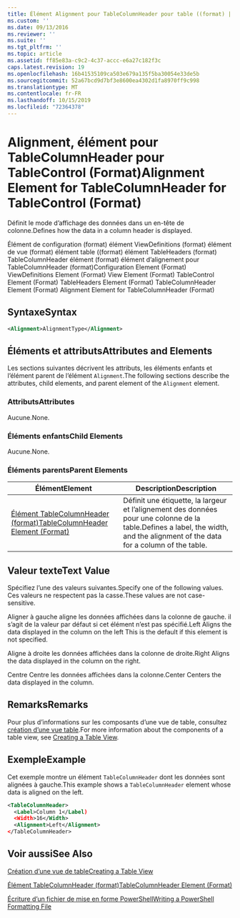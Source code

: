 ```yaml
---
title: Élément Alignment pour TableColumnHeader pour table ((format) | Microsoft Docs
ms.custom: ''
ms.date: 09/13/2016
ms.reviewer: ''
ms.suite: ''
ms.tgt_pltfrm: ''
ms.topic: article
ms.assetid: ff85e83a-c9c2-4c37-accc-e6a27c182f3c
caps.latest.revision: 19
ms.openlocfilehash: 16b41535109ca503e679a135f5ba30054e33de5b
ms.sourcegitcommit: 52a67bcd9d7bf3e8600ea4302d1fa8970ff9c998
ms.translationtype: MT
ms.contentlocale: fr-FR
ms.lasthandoff: 10/15/2019
ms.locfileid: "72364378"
---
```

# <a name="alignment-element-for-tablecolumnheader-for-tablecontrol-format"></a><span data-ttu-id="e3424-102">Alignment, élément pour TableColumnHeader pour TableControl (Format)</span><span class="sxs-lookup"><span data-stu-id="e3424-102">Alignment Element for TableColumnHeader for TableControl (Format)</span></span>

<span data-ttu-id="e3424-103">Définit le mode d’affichage des données dans un en-tête de colonne.</span><span class="sxs-lookup"><span data-stu-id="e3424-103">Defines how the data in a column header is displayed.</span></span>

<span data-ttu-id="e3424-104">Élément de configuration (format) élément ViewDefinitions (format) élément de vue (format) élément table ((format) élément TableHeaders (format) TableColumnHeader élément (format) élément d’alignement pour TableColumnHeader (format)</span><span class="sxs-lookup"><span data-stu-id="e3424-104">Configuration Element (Format) ViewDefinitions Element (Format) View Element (Format) TableControl Element (Format) TableHeaders Element (Format) TableColumnHeader Element (Format) Alignment Element for TableColumnHeader (Format)</span></span>

## <a name="syntax"></a><span data-ttu-id="e3424-105">Syntaxe</span><span class="sxs-lookup"><span data-stu-id="e3424-105">Syntax</span></span>

```xml
<Alignment>AlignmentType</Alignment>
```

## <a name="attributes-and-elements"></a><span data-ttu-id="e3424-106">Éléments et attributs</span><span class="sxs-lookup"><span data-stu-id="e3424-106">Attributes and Elements</span></span>

<span data-ttu-id="e3424-107">Les sections suivantes décrivent les attributs, les éléments enfants et l’élément parent de l’élément `Alignment`.</span><span class="sxs-lookup"><span data-stu-id="e3424-107">The following sections describe the attributes, child elements, and parent element of the `Alignment` element.</span></span>

### <a name="attributes"></a><span data-ttu-id="e3424-108">Attributs</span><span class="sxs-lookup"><span data-stu-id="e3424-108">Attributes</span></span>

<span data-ttu-id="e3424-109">Aucune.</span><span class="sxs-lookup"><span data-stu-id="e3424-109">None.</span></span>

### <a name="child-elements"></a><span data-ttu-id="e3424-110">Éléments enfants</span><span class="sxs-lookup"><span data-stu-id="e3424-110">Child Elements</span></span>

<span data-ttu-id="e3424-111">Aucune.</span><span class="sxs-lookup"><span data-stu-id="e3424-111">None.</span></span>

### <a name="parent-elements"></a><span data-ttu-id="e3424-112">Éléments parents</span><span class="sxs-lookup"><span data-stu-id="e3424-112">Parent Elements</span></span>

|<span data-ttu-id="e3424-113">Élément</span><span class="sxs-lookup"><span data-stu-id="e3424-113">Element</span></span>|<span data-ttu-id="e3424-114">Description</span><span class="sxs-lookup"><span data-stu-id="e3424-114">Description</span></span>|
|-------------|-----------------|
|[<span data-ttu-id="e3424-115">Élément TableColumnHeader (format)</span><span class="sxs-lookup"><span data-stu-id="e3424-115">TableColumnHeader Element (Format)</span></span>](./tablecolumnheader-element-format.md)|<span data-ttu-id="e3424-116">Définit une étiquette, la largeur et l’alignement des données pour une colonne de la table.</span><span class="sxs-lookup"><span data-stu-id="e3424-116">Defines a label, the width, and the alignment of the data for a column of the table.</span></span>|

## <a name="text-value"></a><span data-ttu-id="e3424-117">Valeur texte</span><span class="sxs-lookup"><span data-stu-id="e3424-117">Text Value</span></span>

<span data-ttu-id="e3424-118">Spécifiez l’une des valeurs suivantes.</span><span class="sxs-lookup"><span data-stu-id="e3424-118">Specify one of the following values.</span></span> <span data-ttu-id="e3424-119">Ces valeurs ne respectent pas la casse.</span><span class="sxs-lookup"><span data-stu-id="e3424-119">These values are not case-sensitive.</span></span>

<span data-ttu-id="e3424-120">Aligner à gauche aligne les données affichées dans la colonne de gauche. il s’agit de la valeur par défaut si cet élément n’est pas spécifié.</span><span class="sxs-lookup"><span data-stu-id="e3424-120">Left Aligns the data displayed in the column on the left This is the default if this element is not specified.</span></span>

<span data-ttu-id="e3424-121">Aligne à droite les données affichées dans la colonne de droite.</span><span class="sxs-lookup"><span data-stu-id="e3424-121">Right Aligns the data displayed in the column on the right.</span></span>

<span data-ttu-id="e3424-122">Centre Centre les données affichées dans la colonne.</span><span class="sxs-lookup"><span data-stu-id="e3424-122">Center Centers the data displayed in the column.</span></span>

## <a name="remarks"></a><span data-ttu-id="e3424-123">Remarks</span><span class="sxs-lookup"><span data-stu-id="e3424-123">Remarks</span></span>

<span data-ttu-id="e3424-124">Pour plus d’informations sur les composants d’une vue de table, consultez [création d’une vue table](./creating-a-table-view.md).</span><span class="sxs-lookup"><span data-stu-id="e3424-124">For more information about the components of a table view, see [Creating a Table View](./creating-a-table-view.md).</span></span>

## <a name="example"></a><span data-ttu-id="e3424-125">Exemple</span><span class="sxs-lookup"><span data-stu-id="e3424-125">Example</span></span>

<span data-ttu-id="e3424-126">Cet exemple montre un élément `TableColumnHeader` dont les données sont alignées à gauche.</span><span class="sxs-lookup"><span data-stu-id="e3424-126">This example shows a `TableColumnHeader` element whose data is aligned on the left.</span></span>

```xml
<TableColumnHeader>
  <Label>Column 1</Label)
  <Width>16</Width>
  <Alignment>Left</Alignment>
</TableColumnHeader>
```

## <a name="see-also"></a><span data-ttu-id="e3424-127">Voir aussi</span><span class="sxs-lookup"><span data-stu-id="e3424-127">See Also</span></span>

[<span data-ttu-id="e3424-128">Création d’une vue de table</span><span class="sxs-lookup"><span data-stu-id="e3424-128">Creating a Table View</span></span>](./creating-a-table-view.md)

[<span data-ttu-id="e3424-129">Élément TableColumnHeader (format)</span><span class="sxs-lookup"><span data-stu-id="e3424-129">TableColumnHeader Element (Format)</span></span>](./tablecolumnheader-element-format.md)

[<span data-ttu-id="e3424-130">Écriture d’un fichier de mise en forme PowerShell</span><span class="sxs-lookup"><span data-stu-id="e3424-130">Writing a PowerShell Formatting File</span></span>](./writing-a-powershell-formatting-file.md)
